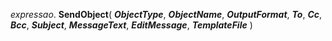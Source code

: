  _expressao_. **SendObject**( ***ObjectType***, ***ObjectName***, ***OutputFormat***, ***To***, ***Cc***, ***Bcc***, ***Subject***, ***MessageText***, ***EditMessage***, ***TemplateFile*** )